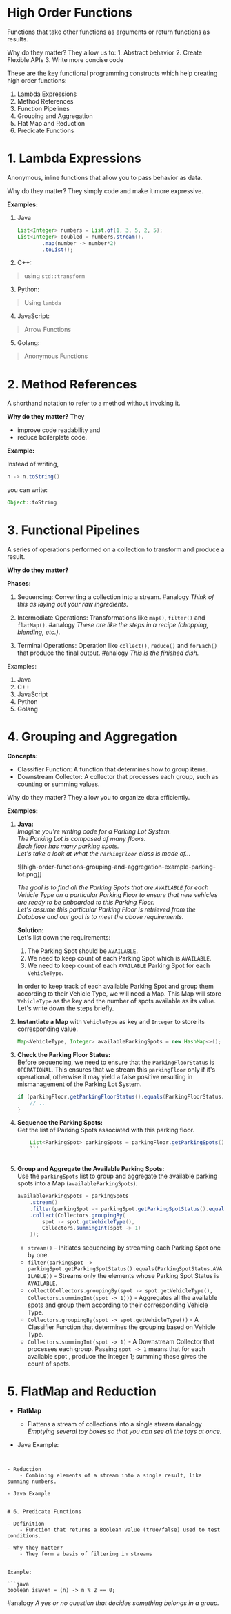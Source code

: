 # High Order Functions 

Functions that take other functions as arguments or return functions as results. 

Why do they matter? 
They allow us to: 
	1. Abstract behavior
	2. Create Flexible APIs
	3. Write more concise code

These are the key functional programming constructs which help creating high order functions:

1. Lambda Expressions
2. Method References
3. Function Pipelines
4. Grouping and Aggregation
5. Flat Map and Reduction
6. Predicate Functions


# 1. Lambda Expressions 

Anonymous, inline functions that allow you to pass behavior as data.

Why do they matter? 
They simply code and make it more expressive.


**Examples:** 

1. Java 
	
	```java
	List<Integer> numbers = List.of(1, 3, 5, 2, 5);
	List<Integer> doubled = numbers.stream().
			.map(number -> number*2)
			.toList();
	```

2. C++: 
> using `std::transform`

3. Python:
> Using `lambda`


4. JavaScript:
> Arrow Functions 


5. Golang: 
> Anonymous Functions 


# 2. Method References

A shorthand notation to refer to a method without invoking it. 

**Why do they matter?** 
They 
- improve code readability and 
- reduce boilerplate code.


**Example:**

Instead of writing, 

```java
n -> n.toString()
```

you can write: 

```java
Object::toString
```


# 3. Functional Pipelines

A series of operations performed on a collection to transform and produce a result.

**Why do they matter?** 


**Phases:** 
1. Sequencing: 
	Converting a collection into a stream. 
	#analogy *Think of this as laying out your raw ingredients.*

2. Intermediate Operations: 
	Transformations like `map()`, `filter()` and `flatMap()`.
	 #analogy *These are like the steps in a recipe (chopping, blending, etc.)*.

3. Terminal Operations: 
	Operation like `collect()`, `reduce()` and `forEach()` that produce the final output. 
	#analogy *This is the finished dish.*


Examples: 
1. Java
2. C++
3. JavaScript
4. Python 
5. Golang 


# 4. Grouping and Aggregation

**Concepts:**
- Classifier Function: 
		A function that determines how to group items.
- Downstream Collector: 
		A collector that processes each group, such as counting or summing values. 
	

Why do they matter? 
They allow you to organize data efficiently.




**Examples:**

1. **Java:**  
    _Imagine you're writing code for a Parking Lot System._  
    _The Parking Lot is composed of many floors._  
    _Each floor has many parking spots._  
    _Let's take a look at what the `ParkingFloor` class is made of..._
    
    ![[high-order-functions-grouping-and-aggregation-example-parking-lot.png]]
    
    _The goal is to find all the Parking Spots that are `AVAILABLE` for each Vehicle Type on a particular Parking Floor to ensure that new vehicles are ready to be onboarded to this Parking Floor._  
    _Let's assume this particular Parking Floor is retrieved from the Database and our goal is to meet the above requirements._
    
    **Solution:**  
    Let's list down the requirements:
    
    1. The Parking Spot should be `AVAILABLE`.
    2. We need to keep count of each Parking Spot which is `AVAILABLE`.
    3. We need to keep count of each `AVAILABLE` Parking Spot for each `VehicleType`.

    In order to keep track of each available Parking Spot and group them according to their Vehicle Type, we will need a Map. This Map will store `VehicleType` as the key and the number of spots available as its value. Let's write down the steps briefly.
    
1. **Instantiate a Map** with `VehicleType` as key and `Integer` to store its corresponding value.
        
	```java
	Map<VehicleType, Integer> availableParkingSpots = new HashMap<>();
	```
	
2. **Check the Parking Floor Status:**  
        Before sequencing, we need to ensure that the `ParkingFloorStatus` is `OPERATIONAL`. This ensures that we stream this `parkingFloor` only if it's operational, otherwise it may yield a false positive resulting in mismanagement of the Parking Lot System.
        
	```java
	if (parkingFloor.getParkingFloorStatus().equals(ParkingFloorStatus.OPERATIONAL)) {
		// .. 
	}
	```
        
3. **Sequence the Parking Spots:**  
        Get the list of Parking Spots associated with this parking floor.
        
	```java
        List<ParkingSpot> parkingSpots = parkingFloor.getParkingSpots();
        ```
        
4. **Group and Aggregate the Available Parking Spots:**  
        Use the `parkingSpots` list to group and aggregate the available parking spots into a Map (`availableParkingSpots`).
	
	```java
	availableParkingSpots = parkingSpots
		.stream()
		.filter(parkingSpot -> parkingSpot.getParkingSpotStatus().equals(ParkingSpotStatus.AVAILABLE))
		.collect(Collectors.groupingBy(
			spot -> spot.getVehicleType(), 
			Collectors.summingInt(spot -> 1)
		));
	```

	- `stream()` - Initiates sequencing by streaming each Parking Spot one by one.
	- `filter(parkingSpot -> parkingSpot.getParkingSpotStatus().equals(ParkingSpotStatus.AVAILABLE))` - Streams only the elements whose Parking Spot Status is `AVAILABLE`. 
	- `collect(Collectors.groupingBy(spot -> spot.getVehicleType(), Collectors.summingInt(spot -> 1)))` - Aggregates all the available spots and group them according to their corresponding Vehicle Type. 
	- `Collectors.groupingBy(spot -> spot.getVehicleType())` - A Classifier Function that determines the grouping based on Vehicle Type.
	- `Collectors.summingInt(spot -> 1)` - A Downstream Collector that processes each group. Passing `spot -> 1` means that for each available spot , produce the integer 1; summing these gives the count of spots. 



# 5. FlatMap and Reduction

- **FlatMap**
	- Flattens a stream of collections into a single stream
	#analogy *Emptying several toy boxes so that you can see all the toys at once.*

- Java Example: 
	```java
	
```

- Reduction 
	- Combining elements of a stream into a single result, like summing numbers.

- Java Example


# 6. Predicate Functions

- Definition 
	- Function that returns a Boolean value (true/false) used to test conditions.

- Why they matter? 
	- They form a basis of filtering in streams


Example:

```java
boolean isEven = (n) -> n % 2 == 0;
```

#analogy *A yes or no question that decides something belongs in a group.*


